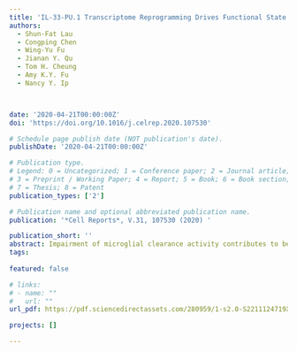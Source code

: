 ```yaml
---
title: 'IL-33-PU.1 Transcriptome Reprogramming Drives Functional State Transition and Clearance Activity of Microglia in Alzheimers Disease'
authors:
  - Shun-Fat Lau
  - Congping Chen
  - Wing-Yu Fu
  - Jianan Y. Qu
  - Tom H. Cheung
  - Amy K.Y. Fu
  - Nancy Y. Ip



date: '2020-04-21T00:00:00Z'
doi: 'https://doi.org/10.1016/j.celrep.2020.107530'

# Schedule page publish date (NOT publication's date).
publishDate: '2020-04-21T00:00:00Z'

# Publication type.
# Legend: 0 = Uncategorized; 1 = Conference paper; 2 = Journal article;
# 3 = Preprint / Working Paper; 4 = Report; 5 = Book; 6 = Book section;
# 7 = Thesis; 8 = Patent
publication_types: ['2']

# Publication name and optional abbreviated publication name.
publication: '*Cell Reports*, V.31, 107530 (2020) '

publication_short: ''
abstract: Impairment of microglial clearance activity contributes to beta-amyloid pathology in Alzheimers disease (AD). While the transcriptome profile of microglia directs microglial functions, how the microglial transcriptome can be regulated to alleviate AD pathology is largely unknown. Here, we show that injection of interleukin (IL)-33 in an AD transgenic mouse model ameliorates beta-amyloid pathology by reprogramming microglial epigenetic and transcriptomic profiles to induce a microglial subpopulation with enhanced phagocytic activity. These IL-33-responsive microglia (IL-33RMs) express a distinct transcriptome signature that is highlighted by increased major histocompatibility complex class II genes and restored homeostatic signature genes. IL-33-induced remodeling of chromatin accessibility and PU.1 transcription factor binding at the signature genes of IL-33RM control their transcriptome reprogramming. Specifically, disrupting PU.1-DNA interaction abolishes the microglial state transition and beta-amyloid clearance that is induced by IL-33. Thus, we define a PU.1-dependent transcriptional pathway that drives the IL-33-induced functional state transition of microglia, resulting in enhanced beta-amyloid clearance.
tags:
  
featured: false

# links:
# - name: ""
#   url: ""
url_pdf: https://pdf.sciencedirectassets.com/280959/1-s2.0-S2211124719X00170/1-s2.0-S2211124720304307/main.pdf?X-Amz-Security-Token=IQoJb3JpZ2luX2VjELT%2F%2F%2F%2F%2F%2F%2F%2F%2F%2FwEaCXVzLWVhc3QtMSJGMEQCICS3Wx9eTv3Y0OvrUbZ8zAKR6mVvg4a%2FVTg%2FfWhbpc%2F3AiA40VqM6j8kBi0ue6PhY1EDaXatt3KRRcEQdKDKoyRjhSrbBAid%2F%2F%2F%2F%2F%2F%2F%2F%2F%2F8BEAQaDDA1OTAwMzU0Njg2NSIMM2R422K3BJ7AQVvCKq8E3TupGMEIvhnSsw%2BdJbskhmL4nYPDAbIaRNskcrQcrLGv%2Bhs3OPlVZCrSkgk9nE0PYptgxcdpHq3RkaKn9pmRrCoALwDGUldmWsv5l%2BDGKdRMnNHNPgD6gyU%2FKCGMbZCstXL%2F0aVFYrQwXvLpp78GcYUWo7gJqVbtiAiuoik%2FhQcIj2%2FVsccMxnjrEJGt8JB99VDW9L1qB%2FgycQvVGiVuY1%2FyiP1GblUfZRF2klPuQb96ZVJMFPozg99dV5W6FOuJtwGDBeGm5wHxPgbMmMQOgDaKqR95HyfKe2JKQI15gA%2B0LrUb3Wyd3yKuwBxiaqwmJ4ztt%2BRsvUVcDcvn651qexRAoyzNsIV%2FC5p9A9U3ibM6o4B9aQ0zSug15rUM1NZLgyvrjtOIZC9S27ovpVq9oULT9R8WlJUCUCPRQg0gCiVGjCGEZBfn4%2FClBw4VBZQjV0Mpnd4V4%2FcC06NA3J4Z%2BO8qaM4cOmRmqblcZVsNgGpWgE6NCjtj6L6AQcetXvcaJ5IfGmjCRSV%2BjNQ%2BWVCYrFTUlM1v4BNyOChQ2A0viYJHYrMxz62L0mt7v1pHC5YPuEbZBaHtKJiNPPRcFhwxDeF9ikOTnE9P%2Bnx3di2Wn%2FVez%2FynQt0iutQiaCpOHlW5kVAXMKDyNLqlsizNvlqgma3cwokg6bq3qR9hHI9Ob5b7qlefFsbLtI0U%2FqX0Pcyukonq6vXk1mjpO%2BJQqrZokNlJnH1vUvI6qONujo3vzTC75ruUBjqqAQitUTL8i%2B%2BjfBl62RQ%2BZLPMTGyrNMTk3pB%2F8GGT1txVsM4Ewg3G%2B81jbrnSFHmaQYd4g9qXsfm9W7l%2FLkTByMA0kUHg6DRsbphPKFG7LOkQgdsI%2FkYjKNuX3ecPfgsadvI%2FImvZKx330pYPKbYfZFDgiLol3aXhXf5UCjhrXh5sVh82RxhUmpDUeCbdXYHA21yjixtYR0kssvafUqktgZafJTfLNdM1w9FC&X-Amz-Algorithm=AWS4-HMAC-SHA256&X-Amz-Date=20220526T043145Z&X-Amz-SignedHeaders=host&X-Amz-Expires=300&X-Amz-Credential=ASIAQ3PHCVTYWSUW4YOG%2F20220526%2Fus-east-1%2Fs3%2Faws4_request&X-Amz-Signature=f254bf396d85feccbe438b73c6b1597bb09704c9f6b4fb01e3da6501e3e70dc8&hash=d1d2d23797e9f0f7f0348cd63fe331e39d4097c13ff611d396123e90a42d58ce&host=68042c943591013ac2b2430a89b270f6af2c76d8dfd086a07176afe7c76c2c61&pii=S2211124720304307&tid=spdf-e2ca9cf9-7f19-455a-baed-b47dcd40c722&sid=7dcec0b297d9d24878690005cc976b3b6749gxrqa&type=client&ua=4d5f5155035a565a5700&rr=7113c8742b858b3b

projects: []

---
```





